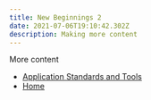 ```yaml
---
title: New Beginnings 2
date: 2021-07-06T19:10:42.302Z
description: Making more content
---
```

More content

- [Application Standards and Tools](/hello-world/goodbye-world/)
- [Home](/)